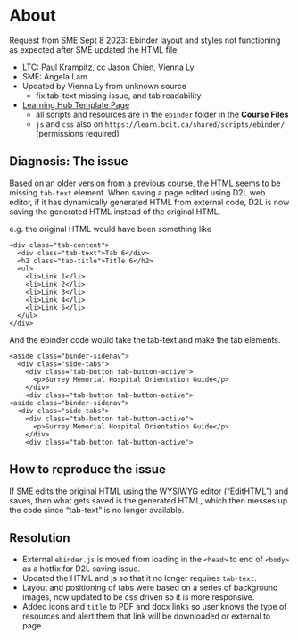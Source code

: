 # About

Request from SME Sept 8 2023: Ebinder layout and styles not functioning as expected after SME updated the HTML file.

* LTC: Paul Krampitz, cc Jason Chien, Vienna Ly
* SME: Angela Lam
* Updated by Vienna Ly from unknown source  
  * fix tab-text missing issue, and tab readability
* [Learning Hub Template Page](https://learn.bcit.ca/d2l/le/content/510302/Home)
  * all scripts and resources are in the `ebinder` folder in the **Course Files**
  * `js` and `css` also on `https://learn.bcit.ca/shared/scripts/ebinder/` (permissions required)

## Diagnosis: The issue

Based on an older version from a previous course, the HTML seems to be missing `tab-text` element.
When saving a page edited using D2L web editor, if it has dynamically generated HTML from external code, D2L is now saving the generated HTML instead of the original HTML.

e.g. the original HTML would have been something like

```original HTML
<div class="tab-content">
  <div class="tab-text">Tab 6</div>
  <h2 class="tab-title">Title 6</h2>
  <ul>
    <li>Link 1</li>
    <li>Link 2</li>
    <li>Link 3</li>
    <li>Link 4</li>
    <li>Link 5</li>
  </ul>
</div>
```

And the ebinder code would take the tab-text and make the tab elements.

```generated HTML
<aside class="binder-sidenav">
  <div class="side-tabs">
    <div class="tab-button tab-button-active">
      <p>Surrey Memorial Hospital Orientation Guide</p>
    </div>
    <div class="tab-button tab-button-active">
<aside class="binder-sidenav">
  <div class="side-tabs">
    <div class="tab-button tab-button-active">
      <p>Surrey Memorial Hospital Orientation Guide</p>
    </div>
    <div class="tab-button tab-button-active">
```

## How to reproduce the issue

If SME edits the original HTML using the WYSIWYG editor (“EditHTML”) and saves, then what gets saved is the generated HTML, which then messes up the code since “tab-text” is no longer available.

## Resolution

* External `ebinder.js` is moved from loading in the `<head>` to end of `<body>` as a hotfix for D2L saving issue.
* Updated the HTML and js so that it no longer requires `tab-text`.
* Layout and positioning of tabs were based on a series of background images, now updated to be css driven so it is more responsive.
* Added icons and `title` to PDF and docx links so user knows the type of resources and alert them that link will be downloaded or external to page.
